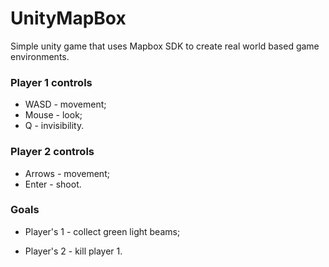 # UnityMapBox
Simple unity game that uses Mapbox SDK to create real world based game environments.
### Player 1 controls
- WASD - movement;
- Mouse - look;
- Q - invisibility.

### Player 2 controls
- Arrows - movement;
- Enter - shoot.
### Goals
- Player's 1 - collect green light beams;

- Player's 2 - kill player 1.
